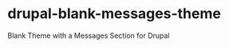 drupal-blank-messages-theme
===========================

Blank Theme with a Messages Section for Drupal
